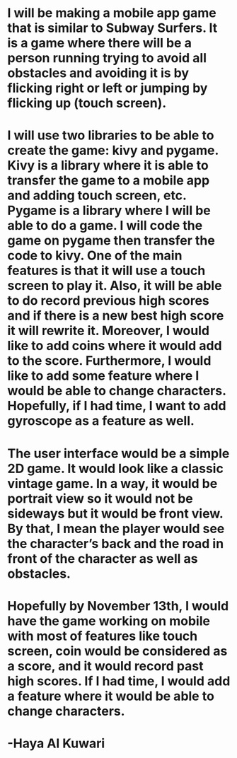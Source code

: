 # 	I will be making a mobile app game that is similar to Subway Surfers. It is a game where there will be a person running trying to avoid all obstacles and avoiding it is by flicking right or left or jumping by flicking up (touch screen).  
# I will use two libraries to be able to create the game: kivy and pygame. Kivy is a library where it is able to transfer the game to a mobile app and adding touch screen, etc. Pygame is a library where I will be able to do a game. I will code the game on pygame then transfer the code to kivy. One of the main features is that it will use a touch screen to play it. Also, it will be able to do record previous high scores and if there is a new best high score it will rewrite it. Moreover, I would like to add coins where it would add to the score. Furthermore, I would like to add some feature where I would be able to change characters. Hopefully, if I had time, I want to add gyroscope as a feature as well.
# 	The user interface would be a simple 2D game. It would look like a classic vintage game. In a way, it would be portrait view so it would not be sideways but it would be front view. By that, I mean the player would see the character’s back and the road in front of the character as well as obstacles.
# 	Hopefully by November 13th, I would have the game working on mobile with most of features like touch screen, coin would be considered as a score, and it would record past high scores. If I had time, I would add a feature where it would be able to change characters.

# -Haya Al Kuwari
